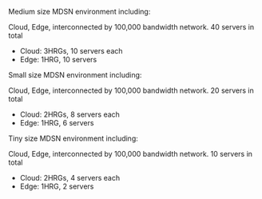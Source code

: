Medium size MDSN environment
including:

Cloud, Edge, interconnected by 100,000 bandwidth network.
40 servers in total
- Cloud: 3HRGs, 10 servers each
- Edge: 1HRG, 10 servers


Small size MDSN environment
including:

Cloud, Edge, interconnected by 100,000 bandwidth network.
20 servers in total
- Cloud: 2HRGs, 8 servers each
- Edge: 1HRG, 6 servers


Tiny size MDSN environment
including:

Cloud, Edge, interconnected by 100,000 bandwidth network.
10 servers in total
- Cloud: 2HRGs, 4 servers each
- Edge: 1HRG, 2 servers